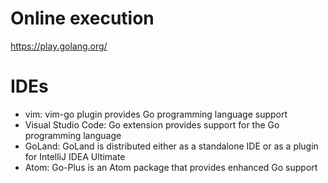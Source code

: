 Online execution
================

https://play.golang.org/



IDEs 
=====
- vim: vim-go plugin provides Go programming language support
- Visual Studio Code: Go extension provides support for the Go programming language
- GoLand: GoLand is distributed either as a standalone IDE or as a plugin for IntelliJ IDEA Ultimate
- Atom: Go-Plus is an Atom package that provides enhanced Go support